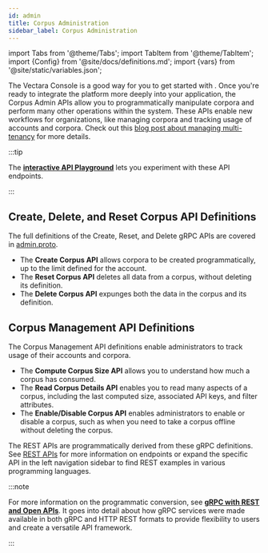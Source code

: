 ```yaml
---
id: admin
title: Corpus Administration
sidebar_label: Corpus Administration
---
```


import Tabs from '@theme/Tabs';
import TabItem from '@theme/TabItem';
import {Config} from '@site/docs/definitions.md';
import {vars} from '@site/static/variables.json';

The Vectara Console is a good way for you to get started with <Config v="names.product"/>. Once
you're ready to integrate the platform more deeply into your application, the 
Corpus Admin APIs allow you to programmatically manipulate corpora and perform 
many other operations within the system. These APIs enable new workflows for 
organizations, like managing corpora and tracking usage of accounts 
and corpora. Check out this [blog post about managing multi-tenancy](https://vectara.com/blog/managing-multi-tenancy-with-vectaras-new-management-apis/) for more details.

:::tip

The [**interactive API Playground**](/docs/rest-api/vectara-rest-api-v-2) lets you experiment with these API endpoints.

:::

## Create, Delete, and Reset Corpus API Definitions

The full definitions of the Create, Reset, and Delete gRPC APIs are covered
in [admin.proto](https://github.com/vectara/protos/blob/main/admin.proto). 

* The **Create Corpus API** allows corpora to be created programmatically, up to the
limit defined for the account. 
* The **Reset Corpus API** deletes all data from a corpus, without
deleting its definition.
* The **Delete Corpus API** expunges both the data in the corpus and 
its definition.


## Corpus Management API Definitions

The Corpus Management API definitions enable administrators to track usage of 
their accounts and corpora.

* The **Compute Corpus Size API** allows you to understand how much a corpus has consumed.
* The **Read Corpus Details API** enables you to read many aspects of a corpus, including the last 
  computed size, associated API keys, and filter attributes.
* The **Enable/Disable Corpus API** enables administrators to enable or disable a corpus, such as 
  when you need to take a corpus offline without deleting the corpus.

The REST APIs are programmatically derived from these gRPC definitions. See
[REST APIs](/docs/api-reference/rest) for more information on endpoints or expand the 
specific API in the left navigation sidebar to find REST examples in various
programming languages. 

:::note


For more information on the programmatic conversion,
see [**gRPC with REST and Open APIs**](https://grpc.io/blog/coreos/). It 
goes into detail about how gRPC services were made available in both gRPC and 
HTTP REST formats to provide flexibility to users and create a versatile API 
framework.

:::